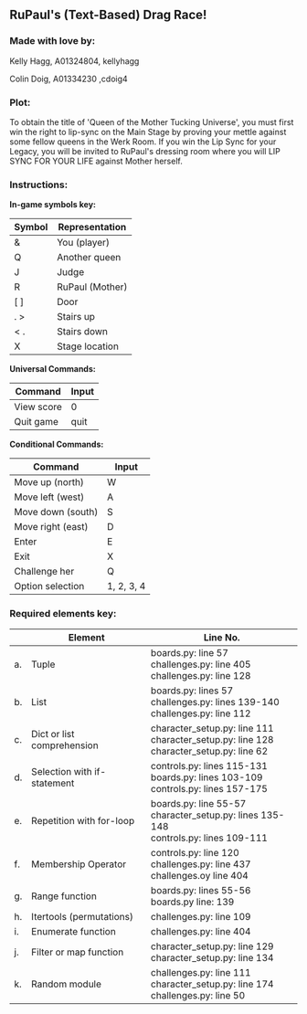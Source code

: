 ## RuPaul's (Text-Based) Drag Race!

### Made with love by:
Kelly Hagg, A01324804, kellyhagg

Colin Doig, A01334230 ,cdoig4

### Plot:
To obtain the title of 'Queen of the Mother Tucking Universe', you must
first win the 
right to lip-sync on the Main Stage by proving your
mettle against some fellow 
queens in the Werk Room. If you win the Lip Sync for
your Legacy, you will be 
invited to RuPaul's dressing room where you will LIP SYNC FOR YOUR LIFE
against Mother herself.


### Instructions:
**In-game symbols key:**

| Symbol | Representation  |
|--------|-----------------|
| &      | You (player)    |                
| Q      | Another queen   |
| J      | Judge           |
| R      | RuPaul (Mother) |
| [ ]    | Door            |
| . >    | Stairs up       |
| < .    | Stairs down     |
| X      | Stage location  |


**Universal Commands:**

| Command    | Input |
|------------|-------|
| View score | 0     |
| Quit game  | quit  |

**Conditional Commands:**

| Command           | Input      |
|-------------------|------------|
| Move up (north)   | W          |
| Move left (west)  | A          |
| Move down (south) | S          |
| Move right (east) | D          |
| Enter             | E          |
| Exit              | X          |
| Challenge her     | Q          |
| Option selection  | 1, 2, 3, 4 |


### Required elements key:
|     | Element                     | Line No.                                                                                      |
|-----|-----------------------------|-----------------------------------------------------------------------------------------------|
| a.  | Tuple                       | boards.py: line 57<br/>challenges.py: line 405<br/>challenges.py: line 128                    |
| b.  | List                        | boards.py: lines 57<br/>challenges.py: lines 139-140<br/>challenges.py: line 112              |
| c.  | Dict or list comprehension  | character_setup.py: line 111<br/>character_setup.py: line 128<br/>character_setup.py: line 62 |
| d.  | Selection with if-statement | controls.py: lines 115-131<br/>boards.py: lines 103-109 <br/>controls.py: lines 157-175       |
| e.  | Repetition with for-loop    | boards.py: line 55-57 <br/>character_setup.py: lines 135-148<br/>controls.py: lines 109-111   |
| f.  | Membership Operator         | controls.py: line 120 <br/>challenges.py: line 437 <br/>challenges.oy line 404                |
| g.  | Range function              | boards.py: lines 55-56 <br/>boards.py line: 139                                               |
| h.  | Itertools (permutations)    | challenges.py: line 109                                                                       |
| i.  | Enumerate function          | challenges.py: line 404                                                                       |
| j.  | Filter or map function      | character_setup.py: line 129<br/>character_setup.py: line 134                                 |
| k.  | Random module               | challenges.py: line 111 <br/> character_setup.py: line 174 <br/>challenges.py: line 50        |

